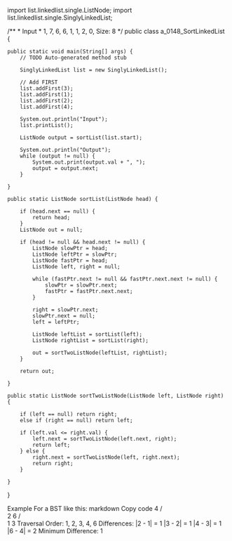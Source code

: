 import list.linkedlist.single.ListNode; import
list.linkedlist.single.SinglyLinkedList;

/\*\* \* Input \* 1, 7, 6, 6, 1, 1, 2, 0, Size: 8 \*/ public class
a_0148_SortLinkedList {

    public static void main(String[] args) {
        // TODO Auto-generated method stub

        SinglyLinkedList list = new SinglyLinkedList();

        // Add FIRST
        list.addFirst(3);
        list.addFirst(1);
        list.addFirst(2);
        list.addFirst(4);

        System.out.println("Input");
        list.printList();

        ListNode output = sortList(list.start);

        System.out.println("Output");
        while (output != null) {
            System.out.print(output.val + ", ");
            output = output.next;
        }

    }

    public static ListNode sortList(ListNode head) {

        if (head.next == null) {
            return head;
        }
        ListNode out = null;

        if (head != null && head.next != null) {
            ListNode slowPtr = head;
            ListNode leftPtr = slowPtr;
            ListNode fastPtr = head;
            ListNode left, right = null;

            while (fastPtr.next != null && fastPtr.next.next != null) {
                slowPtr = slowPtr.next;
                fastPtr = fastPtr.next.next;
            }

            right = slowPtr.next;
            slowPtr.next = null;
            left = leftPtr;

            ListNode leftList = sortList(left);
            ListNode rightList = sortList(right);

            out = sortTwoListNode(leftList, rightList);
        }

        return out;

    }

    public static ListNode sortTwoListNode(ListNode left, ListNode right) {

        if (left == null) return right;
        else if (right == null) return left;

        if (left.val <= right.val) {
            left.next = sortTwoListNode(left.next, right);
            return left;
        } else {
            right.next = sortTwoListNode(left, right.next);
            return right;
        }

    }

}


Example
For a BST like this:
markdown
Copy code
4
/ \
2   6
/ \
1   3
Traversal Order: 1, 2, 3, 4, 6
Differences:
|2 - 1| = 1
|3 - 2| = 1
|4 - 3| = 1
|6 - 4| = 2
Minimum Difference: 1